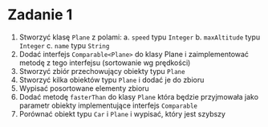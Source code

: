 
# Zadanie 1

 1. Stworzyć klasę `Plane` z polami:
        a. `speed` typu `Integer`
        b. `maxAltitude` typu `Integer`
        c. `name` typu `String`
 2. Dodać interfejs `Comparable<Plane>` do klasy Plane i zaimplementować metodę z tego interfejsu (sortowanie wg prędkości)
 3. Stworzyć zbiór przechowujący obiekty typu `Plane`
 4. Stworzyć kilka obiektów typu `Plane` i dodać je do zbioru
 5. Wypisać posortowane elementy zbioru
 6. Dodać metodę `fasterThan` do klasy `Plane` która będzie przyjmowała jako parametr
    obiekty implementujące interfejs `Comparable`
 7. Porównać obiekt typu `Car` i `Plane` i wypisać, który jest szybszy
